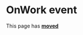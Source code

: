 # OnWork event

This page has [**moved**](https://lib-docs.delphidabbler.com/ConsoleApp/3/API/TPJCustomConsoleApp-OnWork)